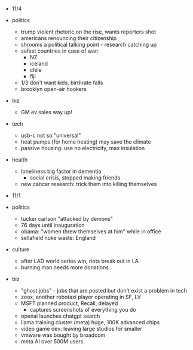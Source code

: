 - 11/4
- politics
  - trump violent rhetoric on the rise, wants reporters shot
  - americans renouncing their citizenship
  - shrooms a political talking point - research catching up
  - safest countries in case of war:
    - NZ
    - iceland
    - chile
    - fiji
  - 1/3 don't want kids, birthrate falls
  - brooklyn open-air hookers
- biz
  - GM ev sales way up!
- tech
  - usb-c not so "universal"
  - heat pumps (for home heating) may save the climate
  - passive housing: use no electricity, max insulation
- health
  - loneliness big factor in dementia
    - social crisis, stopped making friends
  - new cancer research: trick them into killing themselves

- 11/1
- politics
  - tucker carlson "attacked by demons"
  - 76 days until inauguration
  - obama: "women threw themselves at him" while in office
  - sellafield nuke waste: England
- culture
  - after LAD world series win, riots break out in LA
  - burning man needs more donations
- biz
  - "ghost jobs" - jobs that are posted but don't exist a problem in tech
  - zoox, another robotaxi player operating in SF, LV
  - MSFT planned product, Recall, delayed
    - captures screenshots of everything you do
  - openai launches chatgpt search
  - llama training cluster (meta) huge, 100K advanced chips
  - video game dev: leaving large studios for smaller
  - vmware was bought by broadcom
  - meta AI over 500M users